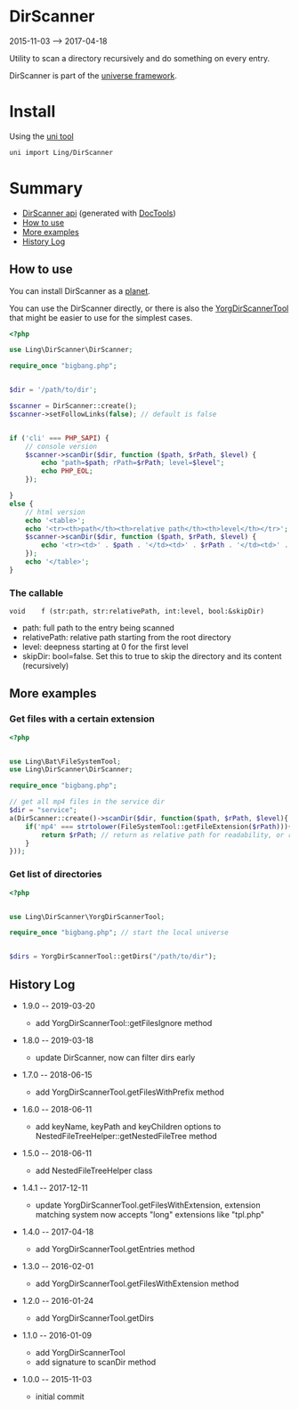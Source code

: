 DirScanner
==============
2015-11-03 --> 2017-04-18



Utility to scan a directory recursively and do something on every entry.



DirScanner is part of the [universe framework](https://github.com/karayabin/universe-snapshot).




Install
=============


Using the [uni tool](https://github.com/lingtalfi/universe-naive-importer)
```bash
uni import Ling/DirScanner
```



Summary
==========
- [DirScanner api](https://github.com/lingtalfi/DirScanner/blob/master/doc/api/Ling/DirScanner.md) (generated with [DocTools](https://github.com/lingtalfi/DocTools))
- [How to use](#how-to-use)
- [More examples](#more-examples)
- [History Log](#history-log)






How to use
--------------

You can install DirScanner as a [planet](https://github.com/lingtalfi/Observer/blob/master/article/article.planetReference.eng.md).
 
 
You can use the DirScanner directly, or there is also the [YorgDirScannerTool](https://github.com/lingtalfi/DirScanner/blob/master/YorgDirScannerTool.md)
that might be easier to use for the simplest cases.
 



```php
<?php

use Ling\DirScanner\DirScanner;

require_once "bigbang.php";


$dir = '/path/to/dir';

$scanner = DirScanner::create();
$scanner->setFollowLinks(false); // default is false


if ('cli' === PHP_SAPI) {
    // console version
    $scanner->scanDir($dir, function ($path, $rPath, $level) {
        echo "path=$path; rPath=$rPath; level=$level";
        echo PHP_EOL;
    });

}
else {
    // html version
    echo '<table>';
    echo '<tr><th>path</th><th>relative path</th><th>level</th></tr>';
    $scanner->scanDir($dir, function ($path, $rPath, $level) {
        echo '<tr><td>' . $path . '</td><td>' . $rPath . '</td><td>' . $level . '</td></tr>';
    });
    echo '</table>';
}


```



### The callable

```
void    f (str:path, str:relativePath, int:level, bool:&skipDir)
```

- path: full path to the entry being scanned
- relativePath: relative path starting from the root directory 
- level: deepness starting at 0 for the first level 
- skipDir: bool=false. Set this to true to skip the directory and its content (recursively)



More examples
-------------------


### Get files with a certain extension 

```php
<?php


use Ling\Bat\FileSystemTool;
use Ling\DirScanner\DirScanner;

require_once "bigbang.php";

// get all mp4 files in the service dir
$dir = "service";
a(DirScanner::create()->scanDir($dir, function($path, $rPath, $level){
    if('mp4' === strtolower(FileSystemTool::getFileExtension($rPath))){
        return $rPath; // return as relative path for readability, or return the path if you prefer absolute path
    }
}));
```


### Get list of directories  

```php
<?php


use Ling\DirScanner\YorgDirScannerTool;

require_once "bigbang.php"; // start the local universe


$dirs = YorgDirScannerTool::getDirs("/path/to/dir");

```








History Log
------------------
    
- 1.9.0 -- 2019-03-20

    - add YorgDirScannerTool::getFilesIgnore method

- 1.8.0 -- 2019-03-18

    - update DirScanner, now can filter dirs early

- 1.7.0 -- 2018-06-15

    - add YorgDirScannerTool.getFilesWithPrefix method
    
- 1.6.0 -- 2018-06-11

    - add keyName, keyPath and keyChildren options to NestedFileTreeHelper::getNestedFileTree method
    
- 1.5.0 -- 2018-06-11

    - add NestedFileTreeHelper class
    
- 1.4.1 -- 2017-12-11

    - update YorgDirScannerTool.getFilesWithExtension, extension matching system now accepts "long" extensions like "tpl.php"
    
- 1.4.0 -- 2017-04-18

    - add YorgDirScannerTool.getEntries method
    
- 1.3.0 -- 2016-02-01

    - add YorgDirScannerTool.getFilesWithExtension method
    
- 1.2.0 -- 2016-01-24

    - add YorgDirScannerTool.getDirs
    
- 1.1.0 -- 2016-01-09

    - add YorgDirScannerTool
    - add signature to scanDir method
    
- 1.0.0 -- 2015-11-03

    - initial commit
    
    